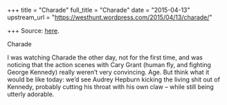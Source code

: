 +++
title = "Charade"
full_title = "Charade"
date = "2015-04-13"
upstream_url = "https://westhunt.wordpress.com/2015/04/13/charade/"

+++
Source: [here](https://westhunt.wordpress.com/2015/04/13/charade/).

Charade

I was watching Charade the other day, not for the first time, and was
noticing that the action scenes with Cary Grant (human fly, and fighting
George Kennedy) really weren’t very convincing. Age. But think what it
would be like today: we’d see Audrey Hepburn kicking the living shit out
of Kennedy, probably cutting his throat with his own claw – while still
being utterly adorable.

